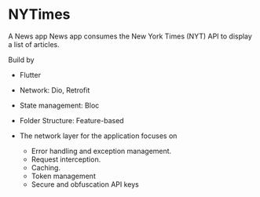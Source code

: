 # NYTimes
A News app
News app consumes the New York Times (NYT) API to display a list of articles.

Build by 

- Flutter
- Network: Dio, Retrofit
- State management: Bloc
- Folder Structure: Feature-based

- The network layer for the application focuses on
    - Error handling and exception management.
    - Request interception.
    - Caching.
    - Token management
    - Secure and obfuscation API keys
 

